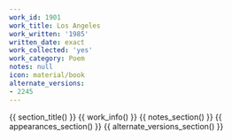 ```yaml
---
work_id: 1901
work_title: Los Angeles
work_written: '1985'
written_date: exact
work_collected: 'yes'
work_category: Poem
notes: null
icon: material/book
alternate_versions:
- 2245
---
```


{{ section_title() }}
{{ work_info() }}
{{ notes_section() }}
{{ appearances_section() }}
{{ alternate_versions_section() }}